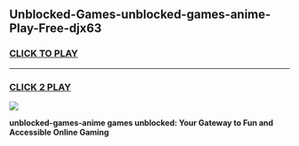 
## Unblocked-Games-unblocked-games-anime-Play-Free-djx63
<h3>
<a href="https://premium76.site?title=unblocked-games-anime&ref=15A">CLICK TO PLAY</a></h3>
<hr>

<h3>
<a href="https://premium76.site?title=unblocked-games-anime&ref=15A">CLICK 2 PLAY</a>
  
</h3>

<a href="https://premium76.site?title=unblocked-games-anime&ref=15A"><img src="https://clearcache.store/games.png"></a>


**unblocked-games-anime games unblocked: Your Gateway to Fun and Accessible Online Gaming**
